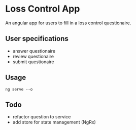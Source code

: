# Loss Control App
An angular app for users to fill in a loss control questionaire. 

## User specifications
- answer questionaire
- review questionaire
- submit questionaire

## Usage
```
ng serve --o
```

## Todo
- refactor question to service
- add store for state management (NgRx)